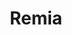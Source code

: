 ---
title: Remia
category: '#dev'
link: https://www.behance.net/gallery/162487635/Remia-recipes
order: 3
main: true
size: vertical
contrast: true
image: /img/remia_small.webp
---